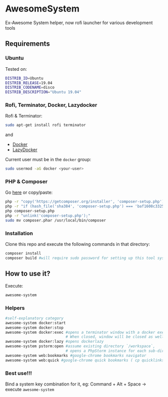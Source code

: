 # AwesomeSystem

Ex-Awesome System helper, now rofi launcher for various development tools

## Requirements

### Ubuntu

Tested on:
```bash
DISTRIB_ID=Ubuntu
DISTRIB_RELEASE=19.04
DISTRIB_CODENAME=disco
DISTRIB_DESCRIPTION="Ubuntu 19.04"
```
### Rofi, Terminator, Docker, Lazydocker

Rofi & Terminator:
```bash
sudo apt-get install rofi terminator
```
and
* [Docker](https://docs.docker.com/install/linux/docker-ce/ubuntu/)
* [LazyDocker](https://github.com/jesseduffield/lazydocker)

Current user must be in the `docker` group:

```bash
sudo usermod -aG docker <your-user>
```

### PHP & Composer

Go [here](https://getcomposer.org/download/) or copy/paste: 

```bash
php -r "copy('https://getcomposer.org/installer', 'composer-setup.php');"
php -r "if (hash_file('sha384', 'composer-setup.php') === 'baf1608c33254d00611ac1705c1d9958c817a1a33bce370c0595974b342601bd80b92a3f46067da89e3b06bff421f182') { echo 'Installer verified'; } else { echo 'Installer corrupt'; unlink('composer-setup.php'); } echo PHP_EOL;"
php composer-setup.php
php -r "unlink('composer-setup.php');"
sudo mv composer.phar /usr/local/bin/composer
```
### Installation

Clone this repo and execute the following commands in that directory:

```bash
composer install
composer build #will require sudo password for setting up this tool system wide
```


## How to use it?

Execute:

```bash
awesome-system
```

### Helpers

```bash
#self-explanatory category
awesome-system docker:start
awesome-system docker:stop
awesome-system docker:exec #opens a terminator window with a docker exec shell.                             
                           # When closed, window will be closed as well
awesome-system docker:lazy #opens dockerlazy
awesome-system pstorm:open #assume existing directory `/workspace`, 
                           # opens a PhpStorm instance for each sub-directory that is a git root
awesome-system web:bookmarks #google-chrome bookmarks navigator
awesome-system web:quick #google-chrome quick bookmarks ( cp quicklinks.json.dist quicklinks.json )
```

### Best use!!!

Bind a system key combination for it, eg: Command + Alt + Space -> execute `awesome-system`

